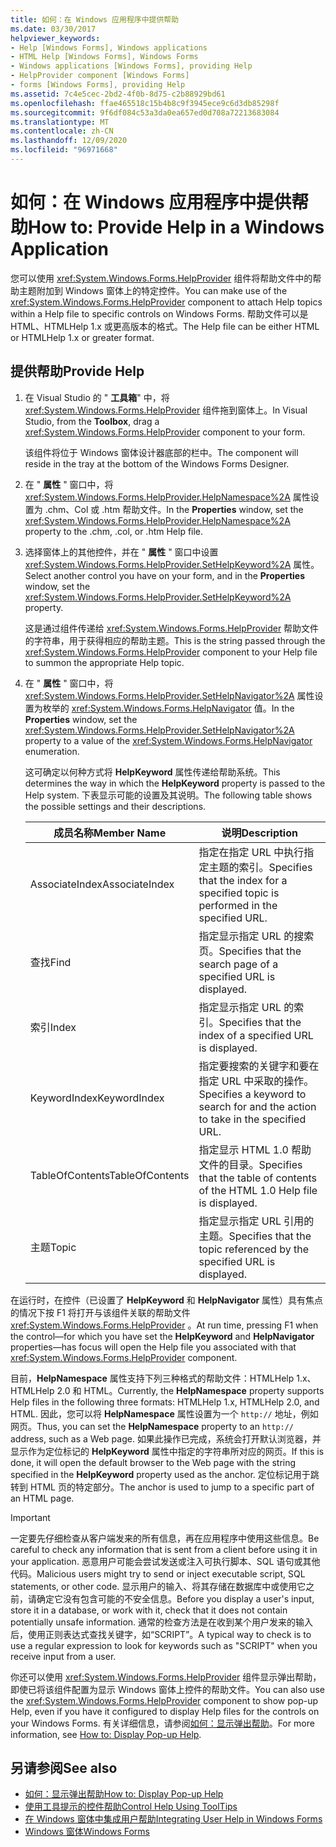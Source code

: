 ```yaml
---
title: 如何：在 Windows 应用程序中提供帮助
ms.date: 03/30/2017
helpviewer_keywords:
- Help [Windows Forms], Windows applications
- HTML Help [Windows Forms], Windows Forms
- Windows applications [Windows Forms], providing Help
- HelpProvider component [Windows Forms]
- forms [Windows Forms], providing Help
ms.assetid: 7c4e5cec-2bd2-4f0b-8d75-c2b88929bd61
ms.openlocfilehash: ffae465518c15b4b8c9f3945ece9c6d3db85298f
ms.sourcegitcommit: 9f6df084c53a3da0ea657ed0d708a72213683084
ms.translationtype: MT
ms.contentlocale: zh-CN
ms.lasthandoff: 12/09/2020
ms.locfileid: "96971668"
---
```

# <a name="how-to-provide-help-in-a-windows-application"></a><span data-ttu-id="06769-102">如何：在 Windows 应用程序中提供帮助</span><span class="sxs-lookup"><span data-stu-id="06769-102">How to: Provide Help in a Windows Application</span></span>

<span data-ttu-id="06769-103">您可以使用 <xref:System.Windows.Forms.HelpProvider> 组件将帮助文件中的帮助主题附加到 Windows 窗体上的特定控件。</span><span class="sxs-lookup"><span data-stu-id="06769-103">You can make use of the <xref:System.Windows.Forms.HelpProvider> component to attach Help topics within a Help file to specific controls on Windows Forms.</span></span> <span data-ttu-id="06769-104">帮助文件可以是 HTML、HTMLHelp 1.x 或更高版本的格式。</span><span class="sxs-lookup"><span data-stu-id="06769-104">The Help file can be either HTML or HTMLHelp 1.x or greater format.</span></span>

## <a name="provide-help"></a><span data-ttu-id="06769-105">提供帮助</span><span class="sxs-lookup"><span data-stu-id="06769-105">Provide Help</span></span>

1. <span data-ttu-id="06769-106">在 Visual Studio 的 " **工具箱**" 中，将 <xref:System.Windows.Forms.HelpProvider> 组件拖到窗体上。</span><span class="sxs-lookup"><span data-stu-id="06769-106">In Visual Studio, from the **Toolbox**, drag a <xref:System.Windows.Forms.HelpProvider> component to your form.</span></span>

     <span data-ttu-id="06769-107">该组件将位于 Windows 窗体设计器底部的栏中。</span><span class="sxs-lookup"><span data-stu-id="06769-107">The component will reside in the tray at the bottom of the Windows Forms Designer.</span></span>

2. <span data-ttu-id="06769-108">在 " **属性** " 窗口中，将 <xref:System.Windows.Forms.HelpProvider.HelpNamespace%2A> 属性设置为 .chm、Col 或 .htm 帮助文件。</span><span class="sxs-lookup"><span data-stu-id="06769-108">In the **Properties** window, set the <xref:System.Windows.Forms.HelpProvider.HelpNamespace%2A> property to the .chm, .col, or .htm Help file.</span></span>

3. <span data-ttu-id="06769-109">选择窗体上的其他控件，并在 " **属性** " 窗口中设置 <xref:System.Windows.Forms.HelpProvider.SetHelpKeyword%2A> 属性。</span><span class="sxs-lookup"><span data-stu-id="06769-109">Select another control you have on your form, and in the **Properties** window, set the <xref:System.Windows.Forms.HelpProvider.SetHelpKeyword%2A> property.</span></span>

     <span data-ttu-id="06769-110">这是通过组件传递给 <xref:System.Windows.Forms.HelpProvider> 帮助文件的字符串，用于获得相应的帮助主题。</span><span class="sxs-lookup"><span data-stu-id="06769-110">This is the string passed through the <xref:System.Windows.Forms.HelpProvider> component to your Help file to summon the appropriate Help topic.</span></span>

4. <span data-ttu-id="06769-111">在 " **属性** " 窗口中，将 <xref:System.Windows.Forms.HelpProvider.SetHelpNavigator%2A> 属性设置为枚举的 <xref:System.Windows.Forms.HelpNavigator> 值。</span><span class="sxs-lookup"><span data-stu-id="06769-111">In the **Properties** window, set the <xref:System.Windows.Forms.HelpProvider.SetHelpNavigator%2A> property to a value of the <xref:System.Windows.Forms.HelpNavigator> enumeration.</span></span>

     <span data-ttu-id="06769-112">这可确定以何种方式将 **HelpKeyword** 属性传递给帮助系统。</span><span class="sxs-lookup"><span data-stu-id="06769-112">This determines the way in which the **HelpKeyword** property is passed to the Help system.</span></span> <span data-ttu-id="06769-113">下表显示可能的设置及其说明。</span><span class="sxs-lookup"><span data-stu-id="06769-113">The following table shows the possible settings and their descriptions.</span></span>

    |<span data-ttu-id="06769-114">成员名称</span><span class="sxs-lookup"><span data-stu-id="06769-114">Member Name</span></span>|<span data-ttu-id="06769-115">说明</span><span class="sxs-lookup"><span data-stu-id="06769-115">Description</span></span>|
    |-----------------|-----------------|
    |<span data-ttu-id="06769-116">AssociateIndex</span><span class="sxs-lookup"><span data-stu-id="06769-116">AssociateIndex</span></span>|<span data-ttu-id="06769-117">指定在指定 URL 中执行指定主题的索引。</span><span class="sxs-lookup"><span data-stu-id="06769-117">Specifies that the index for a specified topic is performed in the specified URL.</span></span>|
    |<span data-ttu-id="06769-118">查找</span><span class="sxs-lookup"><span data-stu-id="06769-118">Find</span></span>|<span data-ttu-id="06769-119">指定显示指定 URL 的搜索页。</span><span class="sxs-lookup"><span data-stu-id="06769-119">Specifies that the search page of a specified URL is displayed.</span></span>|
    |<span data-ttu-id="06769-120">索引</span><span class="sxs-lookup"><span data-stu-id="06769-120">Index</span></span>|<span data-ttu-id="06769-121">指定显示指定 URL 的索引。</span><span class="sxs-lookup"><span data-stu-id="06769-121">Specifies that the index of a specified URL is displayed.</span></span>|
    |<span data-ttu-id="06769-122">KeywordIndex</span><span class="sxs-lookup"><span data-stu-id="06769-122">KeywordIndex</span></span>|<span data-ttu-id="06769-123">指定要搜索的关键字和要在指定 URL 中采取的操作。</span><span class="sxs-lookup"><span data-stu-id="06769-123">Specifies a keyword to search for and the action to take in the specified URL.</span></span>|
    |<span data-ttu-id="06769-124">TableOfContents</span><span class="sxs-lookup"><span data-stu-id="06769-124">TableOfContents</span></span>|<span data-ttu-id="06769-125">指定显示 HTML 1.0 帮助文件的目录。</span><span class="sxs-lookup"><span data-stu-id="06769-125">Specifies that the table of contents of the HTML 1.0 Help file is displayed.</span></span>|
    |<span data-ttu-id="06769-126">主题</span><span class="sxs-lookup"><span data-stu-id="06769-126">Topic</span></span>|<span data-ttu-id="06769-127">指定显示指定 URL 引用的主题。</span><span class="sxs-lookup"><span data-stu-id="06769-127">Specifies that the topic referenced by the specified URL is displayed.</span></span>|

 <span data-ttu-id="06769-128">在运行时，在控件（已设置了 **HelpKeyword** 和 **HelpNavigator** 属性）具有焦点的情况下按 F1 将打开与该组件关联的帮助文件 <xref:System.Windows.Forms.HelpProvider> 。</span><span class="sxs-lookup"><span data-stu-id="06769-128">At run time, pressing F1 when the control—for which you have set the **HelpKeyword** and **HelpNavigator** properties—has focus will open the Help file you associated with that <xref:System.Windows.Forms.HelpProvider> component.</span></span>

 <span data-ttu-id="06769-129">目前，**HelpNamespace** 属性支持下列三种格式的帮助文件：HTMLHelp 1.x、HTMLHelp 2.0 和 HTML。</span><span class="sxs-lookup"><span data-stu-id="06769-129">Currently, the **HelpNamespace** property supports Help files in the following three formats: HTMLHelp 1.x, HTMLHelp 2.0, and HTML.</span></span> <span data-ttu-id="06769-130">因此，您可以将 **HelpNamespace** 属性设置为一个 `http://` 地址，例如网页。</span><span class="sxs-lookup"><span data-stu-id="06769-130">Thus, you can set the **HelpNamespace** property to an `http://` address, such as a Web page.</span></span> <span data-ttu-id="06769-131">如果此操作已完成，系统会打开默认浏览器，并显示作为定位标记的 **HelpKeyword** 属性中指定的字符串所对应的网页。</span><span class="sxs-lookup"><span data-stu-id="06769-131">If this is done, it will open the default browser to the Web page with the string specified in the **HelpKeyword** property used as the anchor.</span></span> <span data-ttu-id="06769-132">定位标记用于跳转到 HTML 页的特定部分。</span><span class="sxs-lookup"><span data-stu-id="06769-132">The anchor is used to jump to a specific part of an HTML page.</span></span>

> [!IMPORTANT]
> <span data-ttu-id="06769-133">一定要先仔细检查从客户端发来的所有信息，再在应用程序中使用这些信息。</span><span class="sxs-lookup"><span data-stu-id="06769-133">Be careful to check any information that is sent from a client before using it in your application.</span></span> <span data-ttu-id="06769-134">恶意用户可能会尝试发送或注入可执行脚本、SQL 语句或其他代码。</span><span class="sxs-lookup"><span data-stu-id="06769-134">Malicious users might try to send or inject executable script, SQL statements, or other code.</span></span> <span data-ttu-id="06769-135">显示用户的输入、将其存储在数据库中或使用它之前，请确定它没有包含可能的不安全信息。</span><span class="sxs-lookup"><span data-stu-id="06769-135">Before you display a user's input, store it in a database, or work with it, check that it does not contain potentially unsafe information.</span></span> <span data-ttu-id="06769-136">通常的检查方法是在收到某个用户发来的输入后，使用正则表达式查找关键字，如“SCRIPT”。</span><span class="sxs-lookup"><span data-stu-id="06769-136">A typical way to check is to use a regular expression to look for keywords such as "SCRIPT" when you receive input from a user.</span></span>

<span data-ttu-id="06769-137">你还可以使用 <xref:System.Windows.Forms.HelpProvider> 组件显示弹出帮助，即使已将该组件配置为显示 Windows 窗体上控件的帮助文件。</span><span class="sxs-lookup"><span data-stu-id="06769-137">You can also use the <xref:System.Windows.Forms.HelpProvider> component to show pop-up Help, even if you have it configured to display Help files for the controls on your Windows Forms.</span></span> <span data-ttu-id="06769-138">有关详细信息，请参阅[如何：显示弹出帮助](how-to-display-pop-up-help.md)。</span><span class="sxs-lookup"><span data-stu-id="06769-138">For more information, see [How to: Display Pop-up Help](how-to-display-pop-up-help.md).</span></span>

## <a name="see-also"></a><span data-ttu-id="06769-139">另请参阅</span><span class="sxs-lookup"><span data-stu-id="06769-139">See also</span></span>

- [<span data-ttu-id="06769-140">如何：显示弹出帮助</span><span class="sxs-lookup"><span data-stu-id="06769-140">How to: Display Pop-up Help</span></span>](how-to-display-pop-up-help.md)
- [<span data-ttu-id="06769-141">使用工具提示的控件帮助</span><span class="sxs-lookup"><span data-stu-id="06769-141">Control Help Using ToolTips</span></span>](control-help-using-tooltips.md)
- [<span data-ttu-id="06769-142">在 Windows 窗体中集成用户帮助</span><span class="sxs-lookup"><span data-stu-id="06769-142">Integrating User Help in Windows Forms</span></span>](integrating-user-help-in-windows-forms.md)
- [<span data-ttu-id="06769-143">Windows 窗体</span><span class="sxs-lookup"><span data-stu-id="06769-143">Windows Forms</span></span>](../index.yml)
